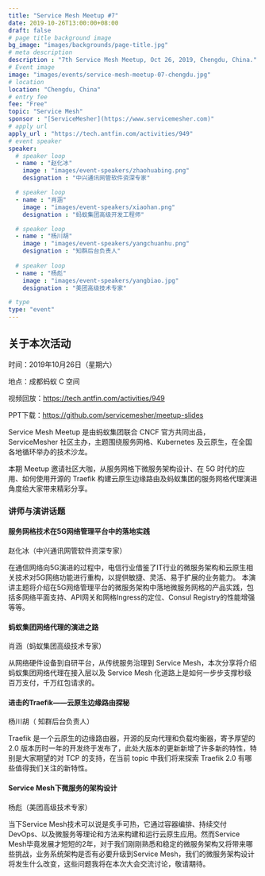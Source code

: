 ```yaml
---
title: "Service Mesh Meetup #7"
date: 2019-10-26T13:00:00+08:00
draft: false
# page title background image
bg_image: "images/backgrounds/page-title.jpg"
# meta description
description : "7th Service Mesh Meetup, Oct 26, 2019, Chengdu, China."
# Event image
image: "images/events/service-mesh-meetup-07-chengdu.jpg"
# location
location: "Chengdu, China"
# entry fee
fee: "Free"
topic: "Service Mesh"
sponsor : "[ServiceMesher](https://www.servicemesher.com)"
# apply url
apply_url : "https://tech.antfin.com/activities/949"
# event speaker
speaker:
  # speaker loop
  - name : "赵化冰"
    image : "images/event-speakers/zhaohuabing.png"
    designation : "中兴通讯网管软件资深专家"

  # speaker loop
  - name : "肖涵"
    image : "images/event-speakers/xiaohan.png"
    designation : "蚂蚁集团高级开发工程师"

  # speaker loop
  - name : "杨川胡"
    image : "images/event-speakers/yangchuanhu.png"
    designation : "知群后台负责人"
    
  # speaker loop
  - name : "杨彪"
    image : "images/event-speakers/yangbiao.jpg"
    designation : "美团高级技术专家"

# type
type: "event"
---
```


## 关于本次活动

时间：2019年10月26日（星期六）

地点：成都蚂蚁 C 空间

视频回放：<https://tech.antfin.com/activities/949>

PPT下载：https://github.com/servicemesher/meetup-slides

Service Mesh Meetup 是由蚂蚁集团联合 CNCF 官方共同出品，ServiceMesher 社区主办，主题围绕服务网格、Kubernetes 及云原生，在全国各地循环举办的技术沙龙。

本期 Meetup 邀请社区大咖，从服务网格下微服务架构设计、在 5G 时代的应用、如何使用开源的 Traefik 构建云原生边缘路由及蚂蚁集团的服务网格代理演进角度给大家带来精彩分享。

### 讲师与演讲话题

#### 服务网格技术在5G网络管理平台中的落地实践

赵化冰（中兴通讯网管软件资深专家）

在通信网络向5G演进的过程中，电信行业借鉴了IT行业的微服务架构和云原生相关技术对5G网络功能进行重构，以提供敏捷、灵活、易于扩展的业务能力。 本演讲主题将介绍在5G网络管理平台的微服务架构中落地微服务网格的产品实践，包括多网络平面支持、API网关和网格Ingress的定位、Consul Registry的性能增强等等。

#### 蚂蚁集团网络代理的演进之路

肖涵（蚂蚁集团高级技术专家）

从网络硬件设备到自研平台，从传统服务治理到 Service Mesh，本次分享将介绍蚂蚁集团网络代理在接入层以及 Service Mesh 化道路上是如何一步步支撑秒级百万支付，千万红包请求的。

#### 进击的Traefik——云原生边缘路由探秘

杨川胡（ 知群后台负责人）

Traefik 是一个云原生的边缘路由器，开源的反向代理和负载均衡器，寄予厚望的 2.0 版本历时一年的开发终于发布了，此处大版本的更新新增了许多新的特性，特别是大家期望的对 TCP 的支持，在当前 topic 中我们将来探索 Traefik 2.0 有哪些值得我们关注的新特性。

#### Service Mesh下微服务的架构设计

杨彪（美团高级技术专家）

当下Service Mesh技术可以说是炙手可热，它通过容器编排、持续交付DevOps、以及微服务等理论和方法来构建和运行云原生应用。然而Service Mesh毕竟发展才短短的2年，对于我们刚刚熟悉和稳定的微服务架构又将带来哪些挑战，业务系统架构是否有必要升级到Service Mesh，我们的微服务架构设计将发生什么改变，这些问题我将在本次大会交流讨论，敬请期待。
